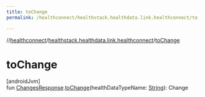 ```yaml
---
title: toChange
permalink: /healthconnect/healthstack.healthdata.link.healthconnect/to-change.html

---
```

//[healthconnect](../../index.html)/[healthstack.healthdata.link.healthconnect](index.html)/[toChange](to-change.html)



# toChange



[androidJvm]\
fun [ChangesResponse](https://developer.android.com/reference/kotlin/androidx/health/connect/client/response/ChangesResponse.html).[toChange](to-change.html)(healthDataTypeName: [String](https://kotlinlang.org/api/latest/jvm/stdlib/kotlin/-string/index.html)): Change




